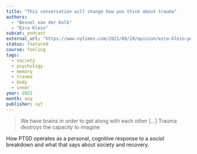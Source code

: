 ```yaml
---
title: "This conversation will change how you think about trauma"
authors:
  - "Bessel van der Kolk"
  - "Ezra Klein"
subcat: podcast
external_url: "https://www.nytimes.com/2021/08/24/opinion/ezra-klein-podcast-van-der-kolk.html"
status: featured
course: feeling
tags:
  - society
  - psychology
  - memory
  - trauma
  - body
  - inner
year: 2021
month: aug
publisher: nyt
---
```


> We have brains in order to get along with each other [...] Trauma destroys the capacity to imagine

How PTSD operates as a personal, cognitive response to a *social* breakdown and what that says about society and recovery.
